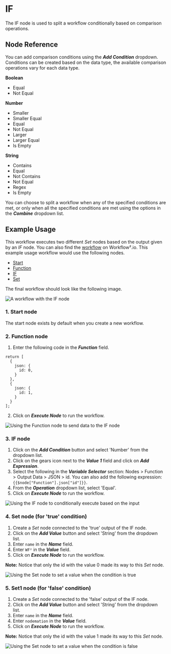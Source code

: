 # IF

The IF node is used to split a workflow conditionally based on comparison operations.

## Node Reference

You can add comparison conditions using the ***Add Condition*** dropdown. Conditions can be created based on the data type, the available comparison operations vary for each data type.

**Boolean**
- Equal
- Not Equal


**Number**
- Smaller
- Smaller Equal
- Equal
- Not Equal
- Larger
- Larger Equal
- Is Empty


**String**
- Contains
- Equal
- Not Contains
- Not Equal
- Regex
- Is Empty


You can choose to split a workflow when any of the specified conditions are met, or only when all the specified conditions are met using the options in the ***Combine*** dropdown list.


## Example Usage

This workflow executes two different *Set* nodes based on the output given by an *IF* node. You can also find the [workflow](https://WF².io/workflows/581) on Workflow².io. This example usage workflow would use the following nodes.
- [Start](/workflow/integrations/core-nodes/workflow-nodes-base.start/)
- [Function](/workflow/integrations/core-nodes/workflow-nodes-base.function/)
- [IF]()
- [Set](/workflow/integrations/core-nodes/workflow-nodes-base.set/)


The final workflow should look like the following image.

![A workflow with the IF node](/_images/integrations/core-nodes/if/workflow.png)

### 1. Start node

The start node exists by default when you create a new workflow.


### 2. Function node

1. Enter the following code in the ***Function*** field.
```
return [
  {
    json: {
      id: 0,
    }
  },
  {
    json: {
      id: 1,
    }
  }
];
```
2. Click on ***Execute Node*** to run the workflow.

![Using the Function node to send data to the IF node](/_images/integrations/core-nodes/if/function_node.png)


### 3. IF node


1. Click on the ***Add Condition*** button and select 'Number' from the dropdown list.
2. Click on the gears icon next to the ***Value 1*** field and click on ***Add Expression***.
3. Select the following in the ***Variable Selector*** section: Nodes > Function > Output Data > JSON > id. You can also add the following expression: `{{$node["Function"].json["id"]}}`.
4. From the ***Operation*** dropdown list, select 'Equal'.
5. Click on ***Execute Node*** to run the workflow.


![Using the IF node to conditionally execute based on the input](/_images/integrations/core-nodes/if/if_node.png)


### 4. Set node (for 'true' condition)

1. Create a *Set* node connected to the 'true' output of the IF node.
2. Click on the ***Add Value*** button and select 'String' from the dropdown list.
3. Enter `name` in the ***Name*** field.
4. Enter `WF²` in the ***Value*** field.
5. Click on ***Execute Node*** to run the workflow.

**Note:** Notice that only the id with the value 0 made its way to this *Set* node.

![Using the Set node to set a value when the condition is true](/_images/integrations/core-nodes/if/set_node.png)


### 5. Set1 node (for 'false' condition)

1. Create a *Set* node connected to the 'false' output of the IF node.
2. Click on the ***Add Value*** button and select 'String' from the dropdown list.
3. Enter `name` in the ***Name*** field.
4. Enter `nodemation` in the ***Value*** field.
5. Click on ***Execute Node*** to run the workflow.

**Note:** Notice that only the id with the value 1 made its way to this *Set* node.

![Using the Set node to set a value when the condition is false](/_images/integrations/core-nodes/if/set1_node.png)




